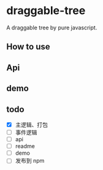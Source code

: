 # draggable-tree
A draggable tree by pure javascript.

## How to use


## Api


## demo

## todo
- [x] 主逻辑、打包
- [ ] 事件逻辑
- [ ] api
- [ ] readme
- [ ] demo
- [ ] 发布到 npm